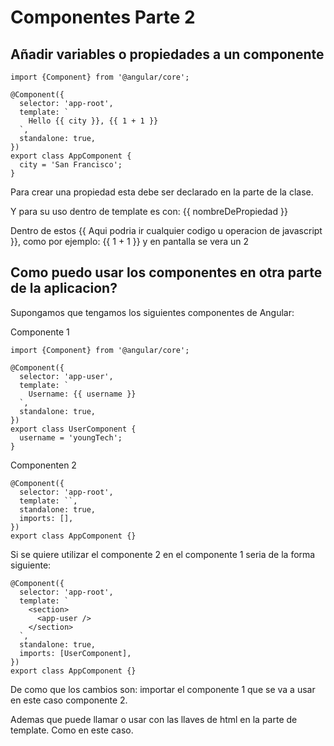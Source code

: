 # Componentes Parte 2

## Añadir variables o propiedades a un componente

```
import {Component} from '@angular/core';

@Component({
  selector: 'app-root',
  template: `
    Hello {{ city }}, {{ 1 + 1 }}
  `,
  standalone: true,
})
export class AppComponent {
  city = 'San Francisco';
}

```

Para crear una propiedad esta debe ser declarado en la parte de la clase.

Y para su uso dentro de template es con: {{ nombreDePropiedad }}

Dentro de estos {{  Aqui podria ir cualquier codigo u operacion de javascript  }}, como por ejemplo: {{ 1 + 1 }} y en pantalla se vera un 2

## Como puedo usar los componentes en otra parte de la aplicacion?

Supongamos que tengamos los siguientes componentes de Angular:

Componente 1

```
import {Component} from '@angular/core';

@Component({
  selector: 'app-user',
  template: `
    Username: {{ username }}
  `,
  standalone: true,
})
export class UserComponent {
  username = 'youngTech';
}
```

Componenten 2

```
@Component({
  selector: 'app-root',
  template: ``,
  standalone: true,
  imports: [],
})
export class AppComponent {}
```

Si se quiere utilizar el componente 2 en el componente 1 seria de la forma siguiente:

```
@Component({
  selector: 'app-root',
  template: `
    <section>
      <app-user />
    </section>
  `,
  standalone: true,
  imports: [UserComponent],
})
export class AppComponent {}

```

De como que los cambios son: importar el componente 1 que se va a usar en este caso componente 2.

Ademas que puede llamar o usar con las llaves de html en la parte de template. Como en este caso.
